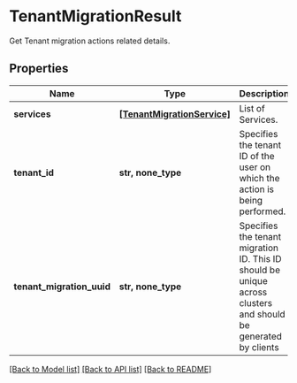 # TenantMigrationResult

Get Tenant migration actions related details.

## Properties
Name | Type | Description | Notes
------------ | ------------- | ------------- | -------------
**services** | [**[TenantMigrationService]**](TenantMigrationService.md) | List of Services. | [optional] 
**tenant_id** | **str, none_type** | Specifies the tenant ID of the user on which the action is being performed. | [optional] 
**tenant_migration_uuid** | **str, none_type** | Specifies the tenant migration ID. This ID should be unique across clusters and should be generated by clients | [optional] 

[[Back to Model list]](../README.md#documentation-for-models) [[Back to API list]](../README.md#documentation-for-api-endpoints) [[Back to README]](../README.md)


